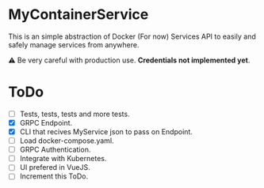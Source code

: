 # MyContainerService
This is an simple abstraction of Docker (For now) Services API to easily and safely manage services from anywhere.

:warning: Be very careful with production use. **Credentials not implemented yet**.

# ToDo
- [ ] Tests, tests, tests and more tests.
- [x] GRPC Endpoint.
- [x] CLI that recives MyService json to pass on Endpoint.
- [ ] Load docker-compose.yaml.
- [ ] GRPC Authentication.
- [ ] Integrate with Kubernetes.
- [ ] UI prefered in VueJS.
- [ ] Increment this ToDo.
